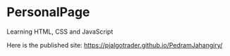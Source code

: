 # PersonalPage
Learning HTML, CSS and JavaScript

Here is the published site: https://pjalgotrader.github.io/PedramJahangiry/

